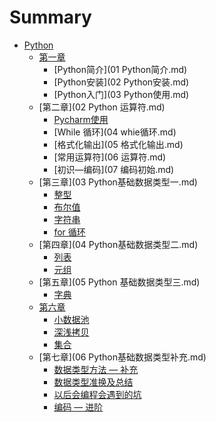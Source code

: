 # Summary

* [Python](README.md)
    * [第一章](Python基础.md)
        * [Python简介](01 Python简介.md)
        * [Python安装](02 Python安装.md)
        * [Python入门](03 Python使用.md)
    * [第二章](02 Python 运算符.md)
        * [Pycharm使用](Pycharm使用.md)
        * [While 循环](04 whie循环.md)
        * [格式化输出](05 格式化输出.md)
        * [常用运算符](06 运算符.md)
        * [初识—编码](07 编码初始.md)
    * [第三章](03 Python基础数据类型一.md)
        * [整型]()
        * [布尔值]()
        * [字符串]()
        * [for 循环]()
    * [第四章](04 Python基础数据类型二.md)
        * [列表]()
        * [元组]()
    * [第五章](05 Python 基础数据类型三.md)
        * [字典]()
    * [第六章]()
        * [小数据池]()
        * [深浅拷贝]()
        * [集合]()
    * [第七章](06 Python基础数据类型补充.md)
        * [数据类型方法 — 补充]()
        * [数据类型准换及总结]()
        * [以后会编程会遇到的坑]()
        * [编码 — 进阶]()